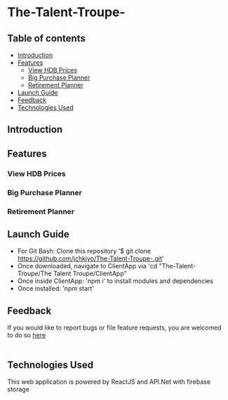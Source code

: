 # The-Talent-Troupe-

## Table of contents
- [Introduction](#introduction)
- [Features](#features)
    - [View HDB Prices](#view-hdb-prices)
    - [Big Purchase Planner](#big-purchase-planner)
    - [Retirement Planner](#retirement-planner)
- [Launch Guide](#launch-guide)
- [Feedback](#feedback)
- [Technologies Used](#technologies-used)


## Introduction


## Features

### View HDB Prices

### Big Purchase Planner

### Retirement Planner

## Launch Guide

* For Git Bash: Clone this repository '$ git clone https://github.com/jchkiyo/The-Talent-Troupe-.git'
* Once downloaded, navigate to ClientApp via 'cd "The-Talent-Troupe/The Talent Troupe/ClientApp"
* Once inside ClientApp: 'npm i' to install modules and dependencies
* Once installed: 'npm start'

## Feedback
If you would like to report bugs or file feature requests, you are welcomed to do so [here](https://github.com/jchkiyo/The-Talent-Troupe-/issues/new)
<br /><br />
## Technologies Used
This web application is powered by ReactJS and API.Net with firebase storage
